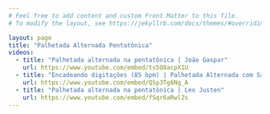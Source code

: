 ```yaml
---
# Feel free to add content and custom Front Matter to this file.
# To modify the layout, see https://jekyllrb.com/docs/themes/#overriding-theme-defaults

layout: page
title: "Palhetada Alternada Pentatônica"
videos:
  - title: "Palhetada alternada na pentatônica | João Gaspar"
    url: https://www.youtube.com/embed/ts5Q8acpX1U
  - title: "Encadeando digitações (85 bpm) | Palhetada Alternada com Salto na Pentatônica | João Gaspar"
    url: https://www.youtube.com/embed/QSp3Tg6Ng_A
  - title: "Palhetada alternada na pentatônica | Leo Justen"
    url: https://www.youtube.com/embed/fSqr6aRwl2s
---
```

